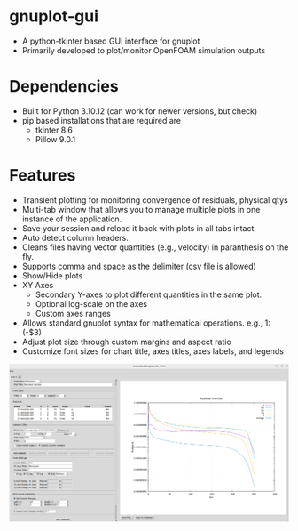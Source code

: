 # gnuplot-gui
- A python-tkinter based GUI interface for gnuplot
- Primarily developed to plot/monitor OpenFOAM simulation outputs

# Dependencies

- Built for Python 3.10.12 (can work for newer versions, but check)
- pip based installations that are required are
    - tkinter 8.6
    - Pillow 9.0.1

# Features
- Transient plotting for monitoring convergence of residuals, physical qtys
- Multi-tab window that allows you to manage multiple plots in one instance of the application.
- Save your session and reload it back with plots in all tabs intact.
- Auto detect column headers.
- Cleans files having vector quantities (e.g., velocity) in paranthesis on the fly.
- Supports comma and space as the delimiter (csv file is allowed)
- Show/Hide plots
- XY Axes
    - Secondary Y-axes to plot different quantities in the same plot.
    - Optional log-scale on the axes
    - Custom axes ranges
- Allows standard gnuplot syntax for mathematical operations. e.g., 1:(-$3)
- Adjust plot size through custom margins and aspect ratio
- Customize font sizes for chart title, axes titles, axes labels, and legends

![My App Screenshot](./attachments/gnuplot_gui_interface.png)
